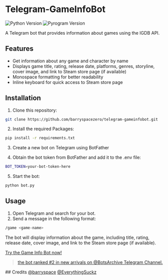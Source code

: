 
# Telegram-GameInfoBot

![Python Version](https://img.shields.io/badge/Python-3.11-blue)
![Pyrogram Version](https://img.shields.io/badge/Pyrogram-2.0.104-blue)

A Telegram bot that provides information about games using the IGDB API.

## Features

- Get information about any game and character by name
- Displays game title, rating, release date, platforms, genres, storyline, cover image, and link to Steam store page (if available)
- Monospace formatting for better readability
- Inline keyboard for quick access to Steam store page

## Installation

1. Clone this repository:

```sh
git clone https://github.com/barryspacezero/telegram-gameinfobot.git
```
2. Install the required Packages:
```sh
pip install -r requirements.txt
```
3. Create a new bot on Telegram using BotFather

4. Obtain the bot token from BotFather and add it to the .env file:

```sh
BOT_TOKEN=your-bot-token-here
```
5. Start the bot:
```sh
python bot.py
```
## Usage
1. Open Telegram and search for your bot.
2. Send a message in the following format:

```bash
/game <game-name>
```
The bot will display information about the game, including title, rating, release date, cover image, and link to the Steam store page (if available).

<a href="https://t.me/TheGameInfoBot" class="btn">Try the Game Info Bot now!</a>
<blockquote class="imgur-embed-pub" lang="en" data-id="a/MX9pqQh"  ><a href="//imgur.com/a/MX9pqQh">the bot ranked #2 in new arrivals on @BotsArchive Telegram Channel.</a></blockquote><script async src="//s.imgur.com/min/embed.js" charset="utf-8"></script>
## Credits
<a href="https://t.me/barryspace" class="btn">@barryspace</a>
<a href="https://t.me/EverythingSuckz" class="btn">@EverythingSuckz</a>
